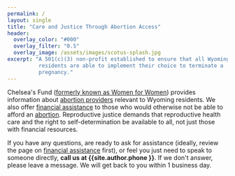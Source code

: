 ```yaml
---
permalink: /
layout: single
title: "Care and Justice Through Abortion Access"
header:
  overlay_color: "#000"
  overlay_filter: "0.5"
  overlay_image: /assets/images/scotus-splash.jpg
excerpt: "A 501(c)(3) non-profit established to ensure that all Wyoming
          residents are able to implement their choice to terminate a
          pregnancy."
---
```


Chelsea's Fund ([formerly known as Women for Women](/newname/))
provides information about [abortion providers](/providers) relevant
to Wyoming residents. We also offer [financial assistance](/financial)
to those who would otherwise not be able to afford an
[abortion](/abortion). Reproductive justice demands that reproductive
health care and the right to self-determination be available to all,
not just those with financial resources.

If you have any questions, are ready to ask for assistance (ideally,
review the page on [financial assistance](financial) first), or feel
you just need to speak to someone directly, **call us at
{{site.author.phone }}**. If we don't answer, please leave a
message. We will get back to you within 1 business day.
